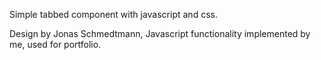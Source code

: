 Simple tabbed component with javascript and css.

Design by Jonas Schmedtmann, Javascript functionality implemented by me, used for portfolio.
